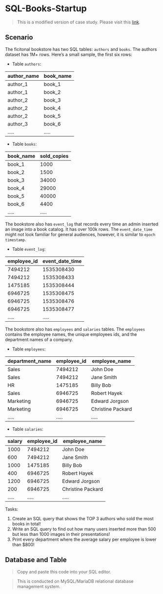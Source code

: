 # SQL-Books-Startup
> This is a modified version of case study. Please visit this [link](https://data36.com/sql-interview-questions-tech-screening-data-analysts/). 

## Scenario 
The ficitonal bookstore has two SQL tables: `authors` and `books`.
The authors dataset has 1M+ rows. Here’s a small sample, the first six rows:

* Table `authors`:
  
| author_name | book_name |
|---|---|
| author_1 | book_1 |
| author_1 | book_2 |
| author_2 | book_3 |
| author_2 | book_4 |
| author_2 | book_5 |
| author_3 | book_6 |
| ..... | .....|

* Table `books`:
  
| book_name | sold_copies |
|---|---|
| book_1 | 1000 |
| book_2 | 1500 |
| book_3 | 34000 |
| book_4 | 29000 |
| book_5 | 40000 |
| book_6 | 4400 |
| ..... | .....|

The bookstore also has `event_log` that records every time an admin inserted an image into a book catalog. It has over 100k rows. The `event_date_time` might not look familiar for general audiences, however, it is similar to `epoch timestamp`. 

* Table `event_log`:
  
| employee_id | event_date_time |
|---|---|
| 7494212 | 1535308430 |
| 7494212 | 1535308433 |
| 1475185 | 1535308444 |
| 6946725 | 1535308475 |
| 6946725 | 1535308476 |
| 6946725 | 1535308477 |
| ..... | .....|

The bookstore also has `employees` and `salaries` tables. The `employees` contains the employee names, the unique employees ids, and the department names of a company.

* Table `employees`:

| department_name | employee_id | employee_name |
|---|---|---|
| Sales | 7494212 | John Doe |
| Sales | 7494212 | Jane Smith |
| HR | 1475185 | Billy Bob |
| Sales | 6946725 | Robert Hayek |
| Marketing | 6946725 | Edward Jorgson |
| Marketing | 6946725 | Christine Packard |
| ..... | .....| ..... |

* Table `salaries`: 

| salary | employee_id | employee_name |
|---|---|---|
| 1000 | 7494212 | John Doe |
| 600 | 7494212 | Jane Smith |
| 1000 | 1475185 | Billy Bob |
| 400 | 6946725 | Robert Hayek |
| 1200 | 6946725 | Edward Jorgson |
| 200 | 6946725 | Christine Packard |
| ..... | .....| ..... |


Tasks: 
1. Create an SQL query that shows the TOP 3 authors who sold the most books in total!
2. Write an SQL query to find out how many users inserted more than 500 but less than 1000 images in their presentations!
3. Print every department where the average salary per employee is lower than $800!

## Database and Table
> Copy and paste this code into your SQL editor.

> This is conducted on MySQL/MariaDB relational database management system. 
